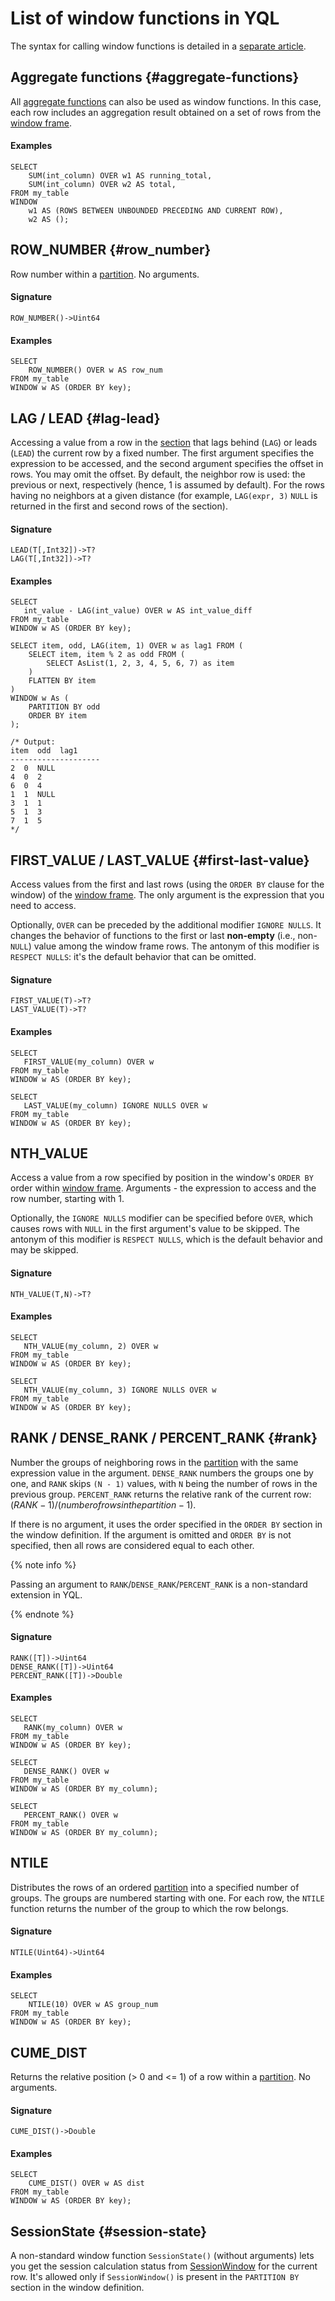 
# List of window functions in YQL

The syntax for calling window functions is detailed in a [separate article](../syntax/window.md).



## Aggregate functions {#aggregate-functions}

All [aggregate functions](aggregation.md) can also be used as window functions.
In this case, each row includes an aggregation result obtained on a set of rows from the [window frame](../syntax/window.md#frame).

#### Examples

```yql
SELECT
    SUM(int_column) OVER w1 AS running_total,
    SUM(int_column) OVER w2 AS total,
FROM my_table
WINDOW
    w1 AS (ROWS BETWEEN UNBOUNDED PRECEDING AND CURRENT ROW),
    w2 AS ();
```



## ROW_NUMBER {#row_number}

Row number within a [partition](../syntax/window.md#partition). No arguments.

#### Signature

```yql
ROW_NUMBER()->Uint64
```

#### Examples

```yql
SELECT
    ROW_NUMBER() OVER w AS row_num
FROM my_table
WINDOW w AS (ORDER BY key);
```



## LAG / LEAD {#lag-lead}

Accessing a value from a row in the [section](../syntax/window.md#partition) that lags behind (`LAG`) or leads (`LEAD`) the current row by a fixed number. The first argument specifies the expression to be accessed, and the second argument specifies the offset in rows. You may omit the offset. By default, the neighbor row is used: the previous or next, respectively (hence, 1 is assumed by default). For the rows having no neighbors at a given distance (for example, `LAG(expr, 3)` `NULL` is returned in the first and second rows of the section).

#### Signature

```yql
LEAD(T[,Int32])->T?
LAG(T[,Int32])->T?
```

#### Examples

```yql
SELECT
   int_value - LAG(int_value) OVER w AS int_value_diff
FROM my_table
WINDOW w AS (ORDER BY key);
```

```yql
SELECT item, odd, LAG(item, 1) OVER w as lag1 FROM (
    SELECT item, item % 2 as odd FROM (
        SELECT AsList(1, 2, 3, 4, 5, 6, 7) as item
    )
    FLATTEN BY item
)
WINDOW w As (
    PARTITION BY odd
    ORDER BY item
);

/* Output:
item  odd  lag1
--------------------
2  0  NULL
4  0  2
6  0  4
1  1  NULL
3  1  1
5  1  3
7  1  5
*/
```


## FIRST_VALUE / LAST_VALUE {#first-last-value}

Access values from the first and last rows (using the `ORDER BY` clause for the window) of the [window frame](../syntax/window.md#frame). The only argument is the expression that you need to access.

Optionally, `OVER` can be preceded by the additional modifier `IGNORE NULLS`. It changes the behavior of functions to the first or last **non-empty** (i.e., non-`NULL`) value among the window frame rows. The antonym of this modifier is `RESPECT NULLS`: it's the default behavior that can be omitted.

#### Signature

```yql
FIRST_VALUE(T)->T?
LAST_VALUE(T)->T?
```

#### Examples

```yql
SELECT
   FIRST_VALUE(my_column) OVER w
FROM my_table
WINDOW w AS (ORDER BY key);
```

```yql
SELECT
   LAST_VALUE(my_column) IGNORE NULLS OVER w
FROM my_table
WINDOW w AS (ORDER BY key);
```



## NTH_VALUE

Access a value from a row specified by position in the window's `ORDER BY` order within [window frame](../syntax/window.md#frame). Arguments - the expression to access and the row number, starting with 1.

Optionally, the `IGNORE NULLS` modifier can be specified before `OVER`, which causes rows with `NULL` in the first argument's value to be skipped. The antonym of this modifier is `RESPECT NULLS`, which is the default behavior and may be skipped.

#### Signature

```yql
NTH_VALUE(T,N)->T?
```

#### Examples

```yql
SELECT
   NTH_VALUE(my_column, 2) OVER w
FROM my_table
WINDOW w AS (ORDER BY key);
```

```yql
SELECT
   NTH_VALUE(my_column, 3) IGNORE NULLS OVER w
FROM my_table
WINDOW w AS (ORDER BY key);
```




## RANK / DENSE_RANK / PERCENT_RANK {#rank}

Number the groups of neighboring rows in the [partition](../syntax/window.md#partition) with the same expression value in the argument. `DENSE_RANK` numbers the groups one by one, and `RANK` skips `(N - 1)` values, with `N` being the number of rows in the previous group. `PERCENT_RANK` returns the relative rank of the current row: $(RANK - 1)/(number of rows in the partition - 1)$.

If there is no argument, it uses the order specified in the `ORDER BY` section in the window definition.
If the argument is omitted and `ORDER BY` is not specified, then all rows are considered equal to each other.

{% note info %}

Passing an argument to `RANK`/`DENSE_RANK`/`PERCENT_RANK` is a non-standard extension in YQL.

{% endnote %}

#### Signature

```text
RANK([T])->Uint64
DENSE_RANK([T])->Uint64
PERCENT_RANK([T])->Double
```

#### Examples

```yql
SELECT
   RANK(my_column) OVER w
FROM my_table
WINDOW w AS (ORDER BY key);
```

```yql
SELECT
   DENSE_RANK() OVER w
FROM my_table
WINDOW w AS (ORDER BY my_column);
```

```yql
SELECT
   PERCENT_RANK() OVER w
FROM my_table
WINDOW w AS (ORDER BY my_column);
```



## NTILE

Distributes the rows of an ordered [partition](../syntax/window.md#partition) into a specified number of groups. The groups are numbered starting with one. For each row, the `NTILE` function returns the number of the group to which the row belongs.

#### Signature

```yql
NTILE(Uint64)->Uint64
```

#### Examples

```yql
SELECT
    NTILE(10) OVER w AS group_num
FROM my_table
WINDOW w AS (ORDER BY key);
```



## CUME_DIST

Returns the relative position (> 0 and <= 1) of a row within a [partition](../syntax/window.md#partition). No arguments.

#### Signature

```yql
CUME_DIST()->Double
```

#### Examples

```yql
SELECT
    CUME_DIST() OVER w AS dist
FROM my_table
WINDOW w AS (ORDER BY key);
```


## SessionState {#session-state}

A non-standard window function `SessionState()` (without arguments) lets you get the session calculation status from [SessionWindow](../syntax/group_by.md#session-window) for the current row.
It's allowed only if `SessionWindow()` is present in the `PARTITION BY` section in the window definition.

